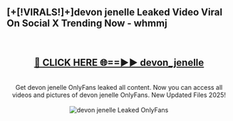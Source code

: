 <h2>[+[!VIRALS!]+]devon jenelle Leaked Video Viral On Social X Trending Now - whmmj</h2>
<br>
<div align="center">
<h2><a href="https://libra.edu.pl?devon_jenelle" rel="nofollow">🔴 CLICK HERE 🌐==►► devon_jenelle</a></h2>
<br>
Get devon jenelle OnlyFans leaked all content. Now you can access all videos and pictures of devon jenelle OnlyFans. New Updated Files 2025!
<br>
<br>
<a href="https://libra.edu.pl?devon_jenelle" rel="nofollow" data-target="animated-image.originalLink"><img src="https://i.ibb.co.com/WyWwxjT/player-gif2.gif" alt="devon jenelle Leaked OnlyFans" style="max-width: 100%; display: inline-block;" data-target="animated-image.originalImage"></a>
</div>
<br>